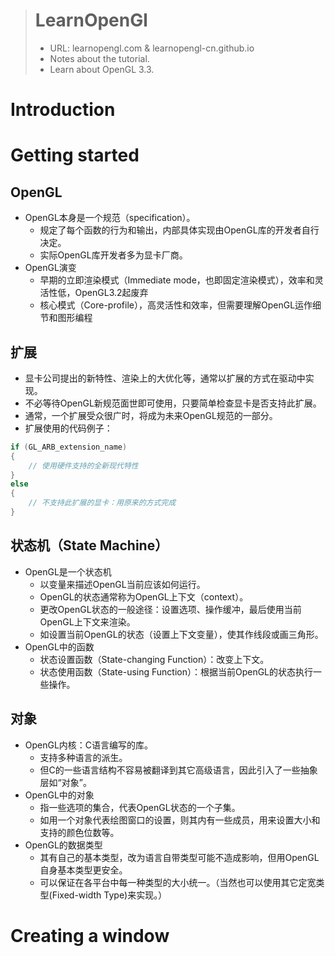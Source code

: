 > # <i class="fa fa-star"></i> LearnOpenGl
> * URL: learnopengl.com & learnopengl-cn.github.io
> * Notes about the tutorial.
> * Learn about OpenGL 3.3.

# <i class="fa fa-star"></i> Introduction

# <i class="fa fa-star"></i> Getting started
## OpenGL
* OpenGL本身是一个规范（specification）。
  * 规定了每个函数的行为和输出，内部具体实现由OpenGL库的开发者自行决定。
  * 实际OpenGL库开发者多为显卡厂商。
* OpenGL演变
  * 早期的立即渲染模式（Immediate mode，也即固定渲染模式），效率和灵活性低，OpenGL3.2起废弃
  * 核心模式（Core-profile），高灵活性和效率，但需要理解OpenGL运作细节和图形编程

## 扩展
* 显卡公司提出的新特性、渲染上的大优化等，通常以扩展的方式在驱动中实现。
* 不必等待OpenGL新规范面世即可使用，只要简单检查显卡是否支持此扩展。
* 通常，一个扩展受众很广时，将成为未来OpenGL规范的一部分。
* 扩展使用的代码例子：
```cpp
if (GL_ARB_extension_name)
{
    // 使用硬件支持的全新现代特性
}
else
{
    // 不支持此扩展的显卡：用原来的方式完成
}
```

## 状态机（State Machine）
* OpenGL是一个状态机
  * 以变量来描述OpenGL当前应该如何运行。
  * OpenGL的状态通常称为OpenGL上下文（context）。
  * 更改OpenGL状态的一般途径：设置选项、操作缓冲，最后使用当前OpenGL上下文来渲染。
  * 如设置当前OpenGL的状态（设置上下文变量），使其作线段或画三角形。
* OpenGL中的函数
  * 状态设置函数（State-changing Function）：改变上下文。
  * 状态使用函数（State-using Function）：根据当前OpenGL的状态执行一些操作。

## 对象
* OpenGL内核：C语言编写的库。
  * 支持多种语言的派生。
  * 但C的一些语言结构不容易被翻译到其它高级语言，因此引入了一些抽象层如“对象”。
* OpenGL中的对象
  * 指一些选项的集合，代表OpenGL状态的一个子集。
  * 如用一个对象代表绘图窗口的设置，则其内有一些成员，用来设置大小和支持的颜色位数等。
* OpenGL的数据类型
  * 其有自己的基本类型，改为语言自带类型可能不造成影响，但用OpenGL自身基本类型更安全。
  * 可以保证在各平台中每一种类型的大小统一。（当然也可以使用其它定宽类型(Fixed-width Type)来实现。）

# <i class="fa fa-star"></i> Creating a window


<!-- 使用FontAwesome -->
<head> 
    <script defer src="https://use.fontawesome.com/releases/v5.0.13/js/all.js"></script> 
    <script defer src="https://use.fontawesome.com/releases/v5.0.13/js/v4-shims.js"></script> 
</head> 
<link rel="stylesheet" href="https://use.fontawesome.com/releases/v5.0.13/css/all.css">

<!-- Sample use: <i class="fa fa-star"></i> -->